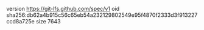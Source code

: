 version https://git-lfs.github.com/spec/v1
oid sha256:db62a4b915c56c65eb54a232129802549e95f4870f2333d3f913227ccd8a725e
size 7643
